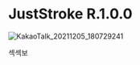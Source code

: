 # JustStroke R.1.0.0
![KakaoTalk_20211205_180729241](https://user-images.githubusercontent.com/20256618/151799928-6fb8440c-37e9-4619-b5f3-0dd05e859583.jpg)

섹섹보
